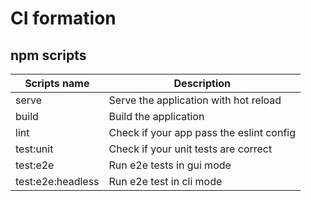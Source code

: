 # CI formation

## npm scripts
Scripts name | Description
------------ | -------------
serve | Serve the application with hot reload
build | Build the application
lint | Check if your app pass the eslint config
test:unit | Check if your unit tests are correct
test:e2e | Run e2e tests in gui mode
test:e2e:headless | Run e2e test in cli mode
